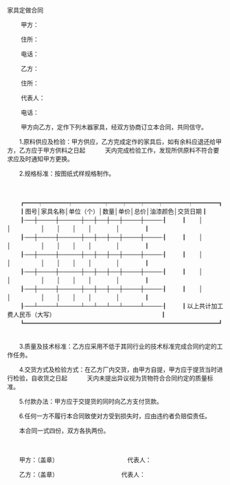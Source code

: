 



家具定做合同



 

　　 甲方：

　　 住所：

　　 电话：

　　 乙方：

　　 住所：

　　 代表人：

　　 电话：

　　 甲方向乙方，定作下列木器家具，经双方协商订立本合同，共同信守。

　　1.原料供应及检验：甲方供应，乙方完成定作的家具后，如有余料应退还给甲方，乙方应于甲方供料之日起　　　 天内完成检验工作，发现所供原料不符合要求应及时通知甲方更换。

　　2.规格标准：按图纸式样规格制作。

　　


　　┏━━┯━━━━┯━━━━━┯━━┯━━┯━━┯━━━━┯━━━━┓
　　┃图号│家具名称│单位（个）│数量│单价│总价│油漆颜色│交货日期┃
　　┠──┼────┼─────┼──┼──┼──┼────┼────┨
　　┃　　│　　　　│　　　　　│　　│　　│　　│　　　　│　　　　┃
　　┠──┼────┼─────┼──┼──┼──┼────┼────┨
　　┃　　│　　　　│　　　　　│　　│　　│　　│　　　　│　　　　┃
　　┠──┼────┼─────┼──┼──┼──┼────┼────┨
　　┃　　│　　　　│　　　　　│　　│　　│　　│　　　　│　　　　┃
　　┠──┼────┼─────┼──┼──┼──┼────┼────┨
　　┃　　│　　　　│　　　　　│　　│　　│　　│　　　　│　　　　┃
　　┠──┼────┼─────┼──┼──┼──┼────┼────┨
　　┃　　│　　　　│　　　　　│　　│　　│　　│　　　　│　　　　┃
　　┠──┴────┴─────┴──┴──┴──┴────┴────┨
　　┃以上共计加工费人民币（大写）　　　　　　　　　　　　　　　　　　┃
　　┗━━━━━━━━━━━━━━━━━━━━━━━━━━━━━━━━┛
　　


　　3.质量及技术标准：乙方应采用不低于其同行业的技术标准完成合同约定的工作任务。

　　4.交货方式及检验方式：在乙方厂内交货，由甲方自提，甲方应于提货当时进行检验，自收货之日起　　　 天内未提出异议视为货物符合合同约定的质量标准。

　　5.付款办法：甲方应于交提货的同时向乙方支付货款。

　　6.任何一方不履行本合同致使对方受到损失时，应由违约者负赔偿责任。

　　本合同一式四份，双方各执两份。　　

　　

　　甲方：（盖章）　　　　　　　　　　　　代表人：

　　乙方：（盖章）　　　　　　　　　　　代表人：

　　

　　